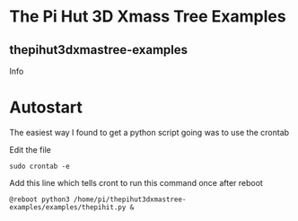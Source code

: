 # The Pi Hut 3D Xmass Tree Examples
## thepihut3dxmastree-examples

Info

# Autostart 
The easiest way I found to get a python script going was to use the crontab

Edit the file

    sudo crontab -e

Add this line which tells cront to run this command once after reboot

    @reboot python3 /home/pi/thepihut3dxmastree-examples/examples/thepihit.py &
